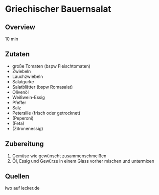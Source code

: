 # Griechischer Bauernsalat

## Overview
10 min

## Zutaten

- große Tomaten (bspw Fleischtomaten)
- Zwiebeln
- Lauchzwiebeln
- Salatgurke
- Salatblätter (bspw Romasalat)
- Olivenöl
- Weißwein-Essig
- Pfeffer
- Salz
- Petersilie (frisch oder getrocknet)
- (Peperoni)
- (Feta)
- (Zitronenessig)

## Zubereitung

1. Gemüse wie gewünscht zusammenschmeißen
2. Öl, Essig und Gewürze in einem Glass vorher mischen und untermixen

## Quellen
iwo auf lecker.de

